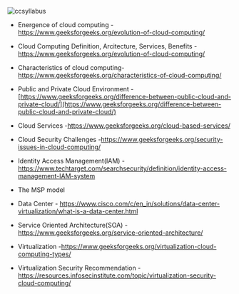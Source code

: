![ccsyllabus](https://user-images.githubusercontent.com/51438542/144699749-3fe81465-0065-4750-9960-f1768947c163.PNG)

- Energence of cloud computing - https://www.geeksforgeeks.org/evolution-of-cloud-computing/

- Cloud Computing Definition, Arcitecture, Services, Benefits - https://www.geeksforgeeks.org/evolution-of-cloud-computing/

- Characteristics of cloud computing- https://www.geeksforgeeks.org/characteristics-of-cloud-computing/

- Public and Private Cloud Environment -[https://www.geeksforgeeks.org/difference-between-public-cloud-and-private-cloud/](https://www.geeksforgeeks.org/difference-between-public-cloud-and-private-cloud/)

- Cloud Services -https://www.geeksforgeeks.org/cloud-based-services/

- Cloud Security Challenges -https://www.geeksforgeeks.org/security-issues-in-cloud-computing/

- Identity Access Management(IAM) -https://www.techtarget.com/searchsecurity/definition/identity-access-management-IAM-system

- The MSP model

- Data Center - https://www.cisco.com/c/en_in/solutions/data-center-virtualization/what-is-a-data-center.html


- Service Oriented Architecture(SOA) -https://www.geeksforgeeks.org/service-oriented-architecture/

- Virtualization -https://www.geeksforgeeks.org/virtualization-cloud-computing-types/

- Virtualization Security Recommendation -https://resources.infosecinstitute.com/topic/virtualization-security-cloud-computing/
